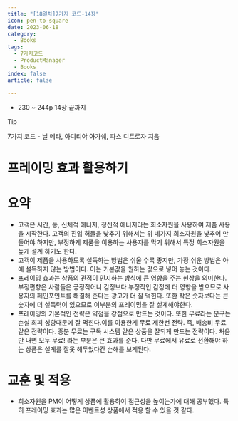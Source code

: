 ```yaml
---
title: "[18일차]7가지 코드-14장"
icon: pen-to-square
date: 2023-06-18
category:
  - Books
tags:
  - 7가지코드
  - ProductManager
  - Books
index: false
article: false

---
```

- 230 ~ 244p 14장 끝까지

<!-- more -->

>[!tip]
>7가지 코드 - 닐 메타, 아디티야 아가쉐, 파스 디트로자 지음


# 프레이밍 효과 활용하기

# 요약

- 고객은 시간, 동, 신체적 에너지, 정신적 에너지라는 희소자원을 사용하여 제품 사용을 시작한다. 
고객의 진입 허들을 낮추기 위해서는 위 네가지 희소자원을 낮추어 만들어야 하지만, 부정하게 제품을 이용하는 사용자를 막기 위해서 특정 희소자원을 높게 설계 하기도 한다.
- 고객이 제품을 사용하도록 설득하는 방법은 쉬울 수록 좋지만, 가장 쉬운 방법은 아예 설득하지 않는 방법이다. 이는 기본값을 원하는 값으로 넣어 놓는 것이다.
- 프레이밍 효과는 상품의 관점이 인지하는 방식에 큰 영향을 주는 현상을 의미한다. 
부정편향은 사람들은 긍정작어니 감정보다 부정작인 감정에 더 영향을 받으므로 사용자의 페인포인트를 해결해 준다는 광고가 더 잘 먹힌다. 
또한 작은 숫자보다는 큰숫자에 더 설득력이 있으므로 이부분의 프레이밍을 잘 설계해야한다.
- 프레이밍의 기본적인 전략은 약점을 강점으로 만드는 것이다. 
또한 무료라는 문구는 손실 회피 성향때문에 잘 먹힌다.이를 이용한게 무료 제한선 전략. 즉, 배송비 무료 같은 전략이다. 
증분 무료는 구독 시스템 같은 상품을 잘되게 만드는 전략이다. 처음만 내면 모두 무료! 라는 부분은 큰 효과를 준다. 
다만 무료에서 유료로 전환해야 하는 상품은 설계를 잘못 해두었다간 손해를 보게된다.

# 교훈 및 적용

- 희소자원을 PM이 어떻게 상품에 활용하여 접근성을 높이는가에 대해 공부했다. 
특히 프레이밍 효과는 많은 이벤트성 상품에서 적용 할 수 있을 것 같다.